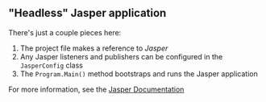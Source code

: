 ## "Headless" Jasper application

There's just a couple pieces here:

1. The project file makes a reference to *Jasper* 
1. Any Jasper listeners and publishers can be configured in the `JasperConfig` class
1. The `Program.Main()` method bootstraps and runs the Jasper application

For more information, see the [Jasper Documentation](http://jasperfx.github.io/documentation/)
